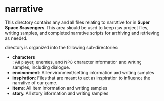 <h1>narrative</h1>
<p>This directory contains any and all files relating to narrative for in <strong>Super Space Scavengers</strong>. This area should be used to keep raw project files, writing samples, and completed narrative scripts for archiving and retrieving as needed.</p>
<p>directory is organized into the following sub-directories:
<ul>
  <li><strong>characters</strong></li>: All player, enemies, and NPC character information and writing samples, including dialogue</strong>.
  <li><strong>environment</strong>: All environment/setting information and writing samples</li>
  <li><strong>inspiration</strong>: Files that are meant to act as inspiration to influence the narrative of our game.</li>
  <li><strong>items</strong>: All item information and writing samples</li>
  <li><strong>story</strong>: All story information and writing samples</li>
</ul>
</p>